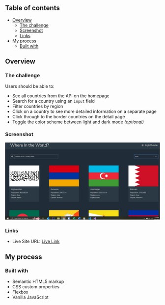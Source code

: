## Table of contents

- [Overview](#overview)
  - [The challenge](#the-challenge)
  - [Screenshot](#screenshot)
  - [Links](#links)
- [My process](#my-process)
  - [Built with](#built-with)
## Overview

### The challenge

Users should be able to:

- See all countries from the API on the homepage
- Search for a country using an `input` field
- Filter countries by region
- Click on a country to see more detailed information on a separate page
- Click through to the border countries on the detail page
- Toggle the color scheme between light and dark mode *(optional)*

### Screenshot

![A glimpse at this simple project](assets/screenshot/Capture.JPG)


### Links

- Live Site URL: [Live Link]()

## My process

### Built with

- Semantic HTML5 markup
- CSS custom properties
- Flexbox
- Vanilla JavaScript
